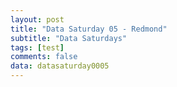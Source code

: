 ```yaml
---
layout: post
title: "Data Saturday 05 - Redmond"
subtitle: "Data Saturdays"
tags: [test]
comments: false
data: datasaturday0005
---
```

